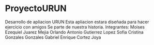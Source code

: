 # ProyectoURUN
Desarrollo de apliacion URUN
Esta apliacion estara diseñada para hacer ejercicio con amigos
Se parte de nuestra historia.
Integrantes:
Moises Ezequiel Juarez Mejia 
Orlando Antonio Gutierrez Lopez 
Sofia Cristina Gonzales Gonzales 
Gabriel Enrique Cortez Joya 

